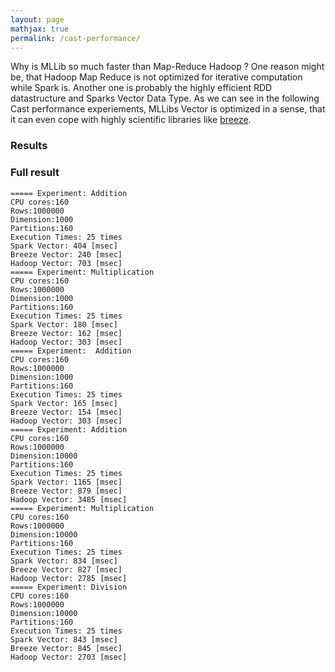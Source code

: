 ```yaml
---
layout: page
mathjax: true
permalink: /cast-performance/
---
```


Why is MLLib so much faster than Map-Reduce Hadoop ? One reason might be, that Hadoop Map Reduce is not optimized for iterative computation while Spark is.
Another one is probably the highly efficient RDD datastructure and Sparks Vector Data Type.
As we can see in the following Cast performance experiements, MLLibs Vector is optimized in a sense, that it can even cope with highly scientific libraries like [breeze](http://www.scalanlp.org/).

### Results 


<script src="http://ajax.googleapis.com/ajax/libs/jquery/1.9.1/jquery.min.js"></script>
<script src="http://code.highcharts.com/highcharts.js"></script>
<script src="http://code.highcharts.com/modules/exporting.js"></script>

<div id="cast"></div>

<script>
$(function () {
    $('#cast').highcharts({
        chart: {
            type: 'column'
        },
        title: {
            text: 'Cast performance on EC2 (3 Nodes)'
        },
        subtitle: {
            text: 'Addition (10000 dim, 1000000 rows)'
        },
        xAxis: {
            type: 'category',
            labels: {
                rotation: -45,
                style: {
                    fontSize: '13px',
                    fontFamily: 'Verdana, sans-serif'
                }
            }
        },
        yAxis: {
            min: 0,
            title: {
                text: 'Duration (ms)'
            }
        },
        legend: {
            enabled: false
        },
        tooltip: {
            pointFormat: 'Duration Time: <b>{point.y:.1f} ms</b>'
        },
        series: [{
            name: 'Duration',
            data: [
                ['MLLib', 1165],
                ['Breeze', 879],
                ['Mahout', 3485]
            ],
            dataLabels: {
                enabled: true,
                rotation: -90,
                color: '#FFFFFF',
                align: 'right',
                x: 4,
                y: 10,
                style: {
                    fontSize: '13px',
                    fontFamily: 'Verdana, sans-serif',
                    textShadow: '0 0 3px black'
                }
            }
        }]
    });
});
</script>

### Full result

````
===== Experiment: Addition
CPU cores:160
Rows:1000000
Dimension:1000
Partitions:160
Execution Times: 25 times
Spark Vector: 404 [msec]
Breeze Vector: 240 [msec]
Hadoop Vector: 703 [msec]
===== Experiment: Multiplication
CPU cores:160
Rows:1000000
Dimension:1000
Partitions:160
Execution Times: 25 times
Spark Vector: 180 [msec]
Breeze Vector: 162 [msec]
Hadoop Vector: 303 [msec]
===== Experiment:  Addition
CPU cores:160
Rows:1000000
Dimension:1000
Partitions:160
Execution Times: 25 times
Spark Vector: 165 [msec]
Breeze Vector: 154 [msec]
Hadoop Vector: 303 [msec]
===== Experiment: Addition
CPU cores:160
Rows:1000000
Dimension:10000
Partitions:160
Execution Times: 25 times
Spark Vector: 1165 [msec]
Breeze Vector: 879 [msec]
Hadoop Vector: 3485 [msec]
===== Experiment: Multiplication
CPU cores:160
Rows:1000000
Dimension:10000
Partitions:160
Execution Times: 25 times
Spark Vector: 834 [msec]
Breeze Vector: 827 [msec]
Hadoop Vector: 2785 [msec]
===== Experiment: Division
CPU cores:160
Rows:1000000
Dimension:10000
Partitions:160
Execution Times: 25 times
Spark Vector: 843 [msec]
Breeze Vector: 845 [msec]
Hadoop Vector: 2703 [msec]
````